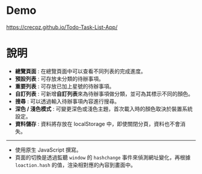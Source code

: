 # Demo
https://crecpz.github.io/Todo-Task-List-App/

# 說明
- **總覽頁面** : 在總覽頁面中可以查看不同列表的完成進度。
- **預設列表** : 可存放未分類的待辦事項。
- **重要列表** : 可存放已加上星號的待辦事項。
- **自訂列表** : 可新增**自訂列表**來為待辦事項做分類，並可為其標示不同的顏色。
- **搜尋** : 可以透過輸入待辦事項內容進行搜尋。
- **深色 / 淺色模式** : 可變更深色或淺色主題，首次載入時的顏色取決於裝置系統設定。
- **資料儲存** : 資料將存放在 localStorage 中，即使關閉分頁，資料也不會消失。
---
- 使用原生 JavaScript 撰寫。
- 頁面的切換是透過監聽 `window` 的 `hashchange` 事件來偵測網址變化，再根據 `loaction.hash` 的值，渲染相對應的內容到畫面中。
